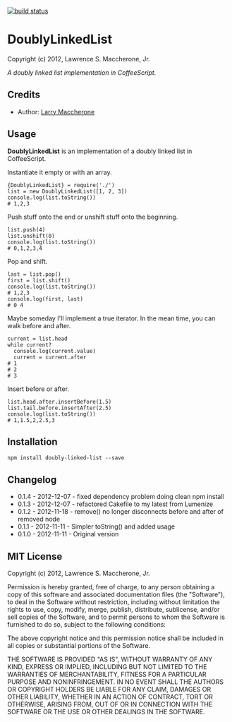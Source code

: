 [![build status](https://secure.travis-ci.org/lmaccherone/DoublyLinkedList.png)](http://travis-ci.org/lmaccherone/DoublyLinkedList)

# DoublyLinkedList #

Copyright (c) 2012, Lawrence S. Maccherone, Jr.

_A doubly linked list implementation in CoffeeScript._

## Credits ##

* Author: [Larry Maccherone](http://maccherone.com)

## Usage ##

**DoublyLinkedList** is an implementation of a doubly linked list in CoffeeScript.
    
Instantiate it empty or with an array.

    {DoublyLinkedList} = require('./')
    list = new DoublyLinkedList([1, 2, 3])
    console.log(list.toString())
    # 1,2,3
    
Push stuff onto the end or unshift stuff onto the beginning.

    list.push(4)
    list.unshift(0)
    console.log(list.toString())
    # 0,1,2,3,4
    
Pop and shift.

    last = list.pop()
    first = list.shift()
    console.log(list.toString())
    # 1,2,3
    console.log(first, last)
    # 0 4
    
Maybe someday I'll implement a true iterator. In the mean time, you can walk before and after.

    current = list.head
    while current?
      console.log(current.value)
      current = current.after
    # 1
    # 2
    # 3
    
Insert before or after.

    list.head.after.insertBefore(1.5)
    list.tail.before.insertAfter(2.5)    
    console.log(list.toString())
    # 1,1.5,2,2.5,3

## Installation ##

`npm install doubly-linked-list --save`

## Changelog ##

* 0.1.4 - 2012-12-07 - fixed dependency problem doing clean npm install
* 0.1.3 - 2012-12-07 - refactored Cakefile to my latest from Lumenize
* 0.1.2 - 2012-11-18 - remove() no longer disconnects before and after of removed node
* 0.1.1 - 2012-11-11 - Simpler toString() and added usage
* 0.1.0 - 2012-11-11 - Original version

## MIT License ##

Copyright (c) 2012, Lawrence S. Maccherone, Jr.

Permission is hereby granted, free of charge, to any person obtaining a copy of this software
and associated documentation files (the "Software"), to deal in the Software without
restriction, including without limitation the rights to use, copy, modify, merge, publish,
distribute, sublicense, and/or sell copies of the Software, and to permit persons to whom the
Software is furnished to do so, subject to the following conditions:

The above copyright notice and this permission notice shall be included in all copies or
substantial portions of the Software.

THE SOFTWARE IS PROVIDED "AS IS", WITHOUT WARRANTY OF ANY KIND, EXPRESS OR IMPLIED, INCLUDING
BUT NOT LIMITED TO THE WARRANTIES OF MERCHANTABILITY, FITNESS FOR A PARTICULAR PURPOSE AND
NONINFRINGEMENT. IN NO EVENT SHALL THE AUTHORS OR COPYRIGHT HOLDERS BE LIABLE FOR ANY CLAIM,
DAMAGES OR OTHER LIABILITY, WHETHER IN AN ACTION OF CONTRACT, TORT OR OTHERWISE, ARISING FROM,
OUT OF OR IN CONNECTION WITH THE SOFTWARE OR THE USE OR OTHER DEALINGS IN THE SOFTWARE.